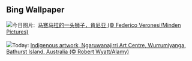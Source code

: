 ## Bing Wallpaper
![](https://www.bing.com/th?id=OHR.WorldLionDay_ZH-CN0525835107_UHD.jpg&w=1000)今日图片: &nbsp;[马赛马拉的一头狮子，肯尼亚 (© Federico Veronesi/Minden Pictures)](https://www.bing.com/th?id=OHR.WorldLionDay_ZH-CN0525835107_UHD.jpg)
<br><br/>
![](https://www.bing.com/th?id=OHR.BathurstArt_EN-US3084378813_UHD.jpg&w=1000)Today: [Indigenous artwork, Ngaruwanajirri Art Centre, Wurrumiyanga, Bathurst Island, Australia (© Robert Wyatt/Alamy)](https://www.bing.com/th?id=OHR.BathurstArt_EN-US3084378813_UHD.jpg)
<br><br/>
